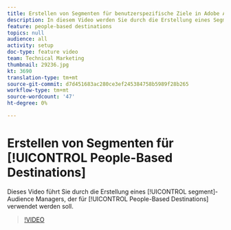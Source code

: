 ```yaml
---
title: Erstellen von Segmenten für benutzerspezifische Ziele in Adobe Audience Manager
description: In diesem Video werden Sie durch die Erstellung eines Segments in Audience Manager geführt, das für benutzerspezifische Ziele verwendet werden soll.
feature: people-based destinations
topics: null
audience: all
activity: setup
doc-type: feature video
team: Technical Marketing
thumbnail: 29236.jpg
kt: 3690
translation-type: tm+mt
source-git-commit: d7d451683ac280ce3ef245384758b5989f28b265
workflow-type: tm+mt
source-wordcount: '47'
ht-degree: 0%

---
```



# Erstellen von Segmenten für [!UICONTROL People-Based Destinations]

Dieses Video führt Sie durch die Erstellung eines [!UICONTROL segment]-Audience Managers, der für [!UICONTROL People-Based Destinations] verwendet werden soll.

>[!VIDEO](https://video.tv.adobe.com/v/29236/?quality=12)
